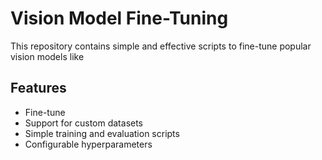 
# Vision Model Fine-Tuning

This repository contains simple and effective scripts to fine-tune popular vision models like

## Features

* Fine-tune 
* Support for custom datasets
* Simple training and evaluation scripts
* Configurable hyperparameters



